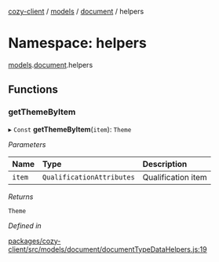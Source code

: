 [cozy-client](../README.md) / [models](models.md) / [document](models.document.md) / helpers

# Namespace: helpers

[models](models.md).[document](models.document.md).helpers

## Functions

### getThemeByItem

▸ `Const` **getThemeByItem**(`item`): `Theme`

*Parameters*

| Name | Type | Description |
| :------ | :------ | :------ |
| `item` | `QualificationAttributes` | Qualification item |

*Returns*

`Theme`

*Defined in*

[packages/cozy-client/src/models/document/documentTypeDataHelpers.js:19](https://github.com/cozy/cozy-client/blob/master/packages/cozy-client/src/models/document/documentTypeDataHelpers.js#L19)
